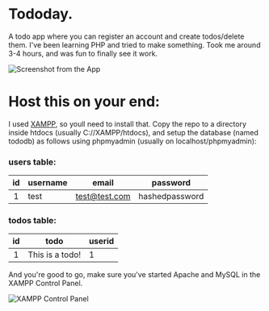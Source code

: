 # Tododay.
A todo app where you can register an account and create todos/delete them. I've been learning PHP and tried to make something. Took me around 3-4 hours, and was fun to finally see it work.

![Screenshot from the App](https://imgur.com/C4xGZCy.png)

# Host this on your end:
I used [XAMPP](https://www.apachefriends.org/index.html), so youll need to install that.
Copy the repo to a directory inside htdocs (usually C://XAMPP/htdocs), and setup the database (named tododb) as follows using phpmyadmin (usually on localhost/phpmyadmin):

### users table:

| id | username | email         | password       |
|:--:|----------|---------------|----------------|
| 1  | test     | test@test.com | hashedpassword |

### todos table:
| id | todo            | userid |
|:--:|-----------------|--------|
| 1  | This is a todo! | 1      |

And you're good to go, make sure you've started Apache and MySQL in the XAMPP Control Panel.

![XAMPP Control Panel](https://imgur.com/GZtZ1BK.png)
